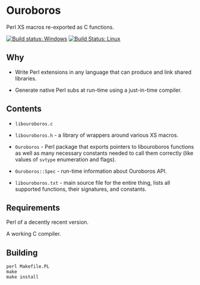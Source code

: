 # Ouroboros

Perl XS macros re-exported as C functions.

[![Build status: Windows](https://ci.appveyor.com/api/projects/status/tmmk51e2h25qsd99/branch/master?svg=true)](https://ci.appveyor.com/project/vickenty/ouroboros/branch/master)
[![Build Status: Linux](https://travis-ci.org/vickenty/ouroboros.svg?branch=master)](https://travis-ci.org/vickenty/ouroboros)

## Why

* Write Perl extensions in any language that can produce and link shared
libraries.

* Generate native Perl subs at run-time using a just-in-time compiler.

## Contents

* `libouroboros.c`
* `libouroboros.h` - a library of wrappers around various XS macros.

* `Ouroboros` - Perl package that exports pointers to libouroboros
  functions as well as many necessary constants needed to call them
  correctly (like values of `svtype` enumeration and flags).

* `Ouroboros::Spec` - run-time information about Ouroboros API.

* `libouroboros.txt` - main source file for the entire thing, lists
  all supported functions, their signatures, and constants.

## Requirements

Perl of a decently recent version.

A working C compiler.

## Building

    perl Makefile.PL
    make
    make install
